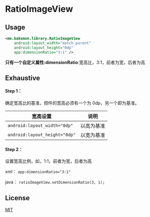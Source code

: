 # RatioImageView

## Usage

```xml
<me.bakumon.library.RatioImageView
    android:layout_width="match_parent"
    android:layout_height="0dp"
    app:dimensionRatio="3:1" />
```

**只有一个自定义属性:dimensionRatio**:宽高比，3:1，前者为宽，后者为高

## Exhaustive

#### Step 1：

确定宽高比的基准，控件的宽高必须有一个为 0dp，另一个即为基准。


|宽高设置|说明|
|--|--|
|`android:layout_width="0dp"`|以高为基准|
|`android:layout_height="0dp"`|以宽为基准|

#### Step 2：

设置宽高比例，如，1:1，前者为宽，后者为高

xml：
`app:dimensionRatio="3:1"`

java：
`ratioImageView.setDimensionRatio(3, 1);`

## License

[MIT](https://github.com/Bakumon/RatioImageView/blob/master/LICENSE)
